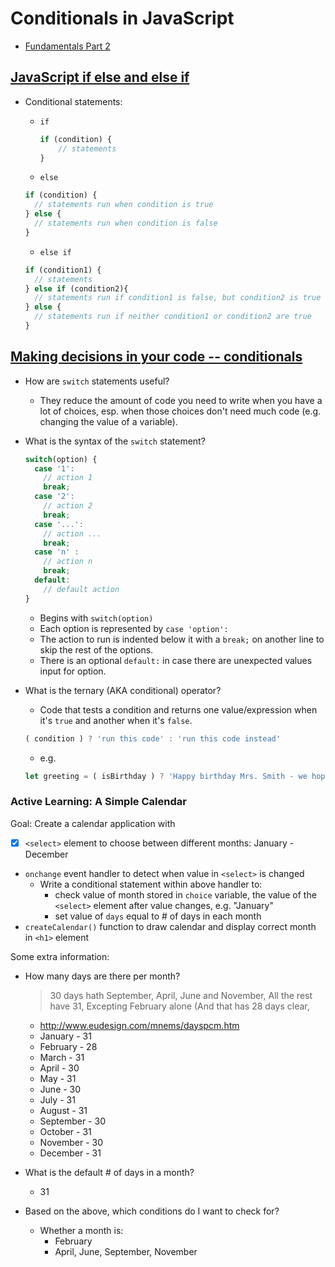 # Conditionals in JavaScript

- [Fundamentals Part 2](https://www.theodinproject.com/courses/web-development-101/lessons/fundamentals-part-2)

## [JavaScript if else and else if](https://www.w3schools.com/js/js_if_else.asp)

- Conditional statements:

  - `if`

    ```JavaScript
    if (condition) {
        // statements
    }
    ```

  - `else`

  ```JavaScript
  if (condition) {
    // statements run when condition is true
  } else {
    // statements run when condition is false
  }
  ```

  - `else if`

  ```Javascript
  if (condition1) {
    // statements
  } else if (condition2){
    // statements run if condition1 is false, but condition2 is true
  } else {
    // statements run if neither condition1 or condition2 are true
  }
  ```

## [Making decisions in your code -- conditionals](https://developer.mozilla.org/en-US/docs/Learn/JavaScript/Building_blocks/conditionals)

- How are `switch` statements useful?

  - They reduce the amount of code you need to write when you have a lot of choices, esp. when those choices don't need much code (e.g. changing the value of a variable).

- What is the syntax of the `switch` statement?

  ```JavaScript
  switch(option) {
    case '1':
      // action 1
      break;
    case '2':
      // action 2
      break;
    case '...':
      // action ...
      break;
    case 'n' :
      // action n
      break;
    default:
      // default action
  }
  ```

  - Begins with `switch(option)`
  - Each option is represented by `case 'option':`
  - The action to run is indented below it with a `break;` on another line to skip the rest of the options.
  - There is an optional `default:` in case there are unexpected values input for option.

- What is the ternary (AKA conditional) operator?

  - Code that tests a condition and returns one value/expression when it's `true` and another when it's `false`.

  ```JavaScript
  ( condition ) ? 'run this code' : 'run this code instead'
  ```

  - e.g.

  ```JavaScript
  let greeting = ( isBirthday ) ? 'Happy birthday Mrs. Smith - we hope you have a great day!' : 'Good morning Mrs. Smith.';
  ```

### Active Learning: A Simple Calendar

Goal: Create a calendar application with

- [x] `<select>` element to choose between different months: January - December
- `onchange` event handler to detect when value in `<select>` is changed
  - Write a conditional statement within above handler to:
    - check value of month stored in `choice` variable, the value of the `<select>` element after value changes, e.g. "January"
    - set value of `days` equal to # of days in each month
- `createCalendar()` function to draw calendar and display correct month in `<h1>` element

Some extra information:

- How many days are there per month?
  > 30 days hath September,
  > April, June and November,
  > All the rest have 31,
  > Excepting February alone
  > (And that has 28 days clear,
  - http://www.eudesign.com/mnems/dayspcm.htm
  - January - 31
  - February - 28
  - March - 31
  - April - 30
  - May - 31
  - June - 30
  - July - 31
  - August - 31
  - September - 30
  - October - 31
  - November - 30
  - December - 31
- What is the default # of days in a month? 
  - 31

- Based on the above, which conditions do I want to check for?
  - Whether a month is:
    - February
    - April, June, September, November
